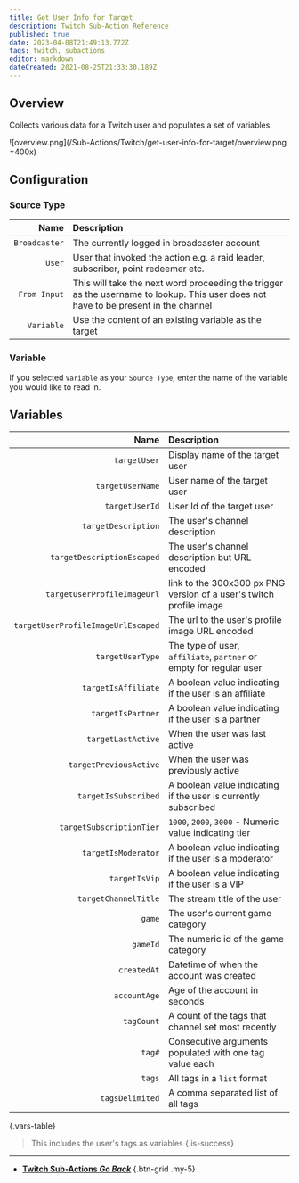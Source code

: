 ```yaml
---
title: Get User Info for Target
description: Twitch Sub-Action Reference
published: true
date: 2023-04-08T21:49:13.772Z
tags: twitch, subactions
editor: markdown
dateCreated: 2021-08-25T21:33:30.189Z
---
```


## Overview
Collects various data for a Twitch user and populates a set of variables.

![overview.png](/Sub-Actions/Twitch/get-user-info-for-target/overview.png =400x)

## Configuration
### Source Type
Name | Description
----:|:------------
`Broadcaster` | The currently logged in broadcaster account
`User` | User that invoked the action e.g. a raid leader, subscriber, point redeemer etc.
`From Input` | This will take the next word proceeding the trigger as the username to lookup. This user does not have to be present in the channel
`Variable` | Use the content of an existing variable as the target

### Variable
If you selected `Variable` as your `Source Type`, enter the name of the variable you would like to read in.

## Variables
Name | Description
----:|:------------
`targetUser` | Display name of the target user
`targetUserName` | User name of the target user
`targetUserId` | User Id of the target user
`targetDescription` | The user's channel description
`targetDescriptionEscaped` | The user's channel description but URL encoded
`targetUserProfileImageUrl` | link to the 300x300 px PNG version of a user's twitch profile image
`targetUserProfileImageUrlEscaped` | The url to the user's profile image URL encoded
`targetUserType` | The type of user, `affiliate`, `partner` or empty for regular user
`targetIsAffiliate` | A boolean value indicating if the user is an affiliate
`targetIsPartner` | A boolean value indicating if the user is a partner
`targetLastActive` | When the user was last active
`targetPreviousActive` | When the user was previously active
`targetIsSubscribed` | A boolean value indicating if the user is currently subscribed
`targetSubscriptionTier` | `1000`, `2000`, `3000` - Numeric value indicating tier
`targetIsModerator` | A boolean value indicating if the user is a moderator
`targetIsVip` | A boolean value indicating if the user is a VIP
`targetChannelTitle` | The stream title of the user
`game` | The user's current game category
`gameId` | The numeric id of the game category
`createdAt` | Datetime of when the account was created
`accountAge` | Age of the account in seconds
`tagCount` | A count of the tags that channel set most recently
`tag#` | Consecutive arguments populated with one tag value each
`tags` | All tags in a `list` format 
`tagsDelimited` | A comma separated list of all tags
{.vars-table}

> This includes the user's tags as variables
{.is-success}

---

- [<i class="mdi mdi-chevron-left"></i>**Twitch Sub-Actions *Go Back***](/Sub-Actions/Twitch)
{.btn-grid .my-5}